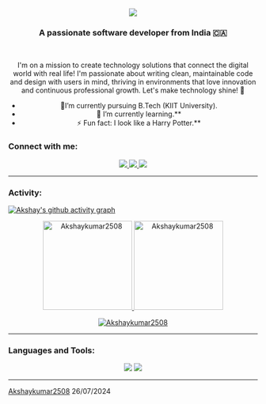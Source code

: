 <h1 align="center">
    <img src="https://readme-typing-svg.herokuapp.com/?font=Righteous&size=35&center=true&vCenter=true&width=500&height=70&duration=4000&lines=Hi+There!+👋;+I'm+Akshay+Kumar!;" />
</h1>

<h3 align="center">A passionate software developer from India 🇨🇦</h3>

<br/>

<div align="center">
 
 I'm on a mission to create technology solutions that connect the digital world with real life!  I'm passionate about writing clean, maintainable code and design with users in mind, thriving in environments that love innovation and continuous professional growth. Let's make technology shine! 🚀


  - 🔭I’m currently pursuing B.Tech (KIIT University).
  - 🌱 I’m currently learning.**
  - ⚡ Fun fact: I look like a Harry Potter.**

 </div>
<h3 align="left">Connect with me:</h3>
<div align="center"> 
  <a href="mailto:akshayjha02528@gmail.com">
    <img src="https://img.shields.io/badge/Gmail-333333?style=for-the-badge&logo=gmail&logoColor=red" />
  </a>
  <a href="https://www.linkedin.com/in/akshay-kumar-706a57232/" target="_blank">
    <img src="https://img.shields.io/badge/LinkedIn-0077B5?style=for-the-badge&logo=linkedin&logoColor=white" target="_blank" />
  </a>
  <a href="https://github.com/Akshaykumar2508" target="_blank">
     <img src="https://img.shields.io/badge/Portfolio-FF5722?style=for-the-badge&logo=todoist&logoColor=white" target="_blank" />
  </a>
</div>


------
<h3 align="left">Activity:</h3>

[![Akshay's github activity graph](https://github-readme-activity-graph.vercel.app/graph?username=Akshaykumar2508&bg_color=100f0f&color=4c5e9e&line=4c569e&point=403e41&area=true&hide_border=true)](https://github.com/Akshaykumar2508/github-readme-activity-graph)

<div align="center">
  <a href="https://github.com/Akshaykumar2508">
    <img height="180em" src="https://github-readme-stats.vercel.app/api/top-langs?username=Akshaykumar2508&show_icons=true&locale=en&layout=compact&theme=tokyonight" alt="Akshaykumar2508"/>
    <img height="180em" src="https://github-readme-stats.vercel.app/api?username=Akshaykumar2508&show_icons=true&locale=en&layout=compact&theme=tokyonight" alt="Akshaykumar2508"/>
  </a>
</div>
<p align="center">
  <a href="https://github.com/Akshaykumar2508">
    <img src="https://github-readme-streak-stats.herokuapp.com/?user=Akshaykumar2508&&theme=tokyonight" alt="Akshaykumar2508" />
  </a>
</p>

------
<h3 align="left">Languages and Tools:</h3>
<div align="center">
    <img src="https://skillicons.dev/icons?i=html,css,js,vscode,github,git,discord,atom,anaconda,aws,bootstrap,cloudfare,docker,eclipse,gmail,idea,linux,mongodb,pycharm,unity" />
    <img src="https://skillicons.dev/icons?i=c,cpp,cs,java,js,mysql,nodejs,py,react,tensorflow" /><br>
</div>



------
[Akshaykumar2508](https://github.com/Akshaykumar2508)
26/07/2024
